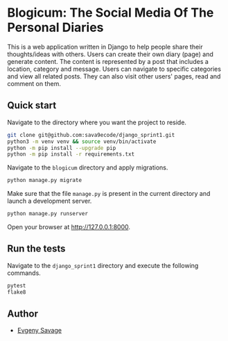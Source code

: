 # Blogicum: The Social Media Of The Personal Diaries

This is a web application written in Django to help people share their thoughts/ideas with others. Users can create their own diary (page) and generate content. The content is represented by a post that includes a location, category and message. Users can navigate to specific categories and view all related posts. They can also visit other users' pages, read and comment on them.

## Quick start

Navigate to the directory where you want the project to reside.

```bash
git clone git@github.com:sava9ecode/django_sprint1.git
python3 -m venv venv && source venv/bin/activate
python -m pip install --upgrade pip
python -m pip install -r requirements.txt
```

Navigate to the `blogicum` directory and apply migrations.

```bash
python manage.py migrate
```

Make sure that the file `manage.py` is present in the current directory and launch a development server.

```bash
python manage.py runserver
```

Open your browser at http://127.0.0.1:8000.

## Run the tests

Navigate to the `django_sprint1` directory and execute the following commands.

```bash
pytest
flake8
```

## Author

* [Evgeny Savage](https://github.com/sava9ecode)

